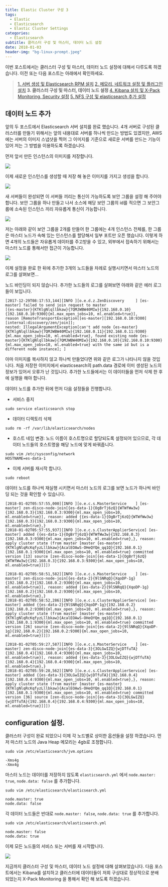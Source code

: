 ```yaml
---
title: Elastic Cluster 구성 3
tags:
  - Elastic
  - Elasticsearch
  - Elastic Cluster Settings
categories:
  - Elasticsearch
subtitle: 클러스터 구성 및 마스터, 데이터 노드 설정
date: 2018-01-03
header-img: "bg-linux-prompt.jpeg"
---
```


이번 포스트에서는 클러스터 구성 및 마스터, 데이터 노드 설정에 대해서 다루도록 하겠습니다. 이전 또는 다음 포스트는 아래에서 확인하세요.

> [1. 서버 생성 및 Elasticsearch RPM 설치](/2018/01/2018-01-setting-es-cluster-1)
> [2. 메모리, 네트워크 설정 및 플러그인 설치](/2018/01/2018-01-build-es-cluster-2)
> **3. 클러스터 구성 및 마스터, 데이터 노드 설정**
> [4. Kibana 설치 및 X-Pack Monitoring, Security 설정](/2018/01/2018-01-build-es-cluster-4)
> [5. NFS 구성 및 elasticsearch 추가 설정](/2018/01/2018-01-build-es-cluster-5)

## 데이터 노드 추가

앞의 두 포스트에서 Elasticsearch 서버 설치를 완료 했습니다. 4개 서버로 구성된 클러스터를 만들기 위해서는 앞의 내용대로 서버를 하나씩 만드는 방법도 있겠지만, AWS 에는 서버의 이미지 스냅샷을 찍어 그 이미지를 기준으로 새로운 서버를 만드는 기능이 있어 저는 그 방법을 이용하도록 하겠습니다.

먼저 앞서 만든 인스턴스의 이미지를 저장합니다.

![](snapshot_save.png)

이제 새로운 인스턴스를 생성할 때 저장 해 놓은 이미지를 가지고 생성을 합니다.

![](snapshot_create.png)

새 서버들이 완성되면 이 서버들 끼리는 통신이 가능하도록 보안 그룹을 설정 해 주어야 합니다.
보안 그룹을 하나 만들고 나서 소스에 해당 보안 그룹의 id를 적으면 그 보안그룹에 소속된 인스턴스 끼리 자유롭게 통신이 가능합니다. 

![](security_rule.png)

저는 아래와 같이 보안 그룹을 2개를 만들어 한 그룹에는 4개 인스턴스 전체를, 한 그룹은 마스터 노드가 속해 있는 인스턴스를 할당해서 일부 포트만 오픈 했습니다. 이렇게 하면 4개의 노드들은 자유롭게 데이터를 주고받을 수 있고, 외부에서 접속하기 위해서는 마스터 노드를 통해서만 접근이 가능합니다.

![](security_architecture.png)

이제 설정을 완료 한 뒤에 추가한 3개의 노드들을 차례로 실행시키면서 마스터 노드의 로그를 살펴보면...

노드 바인딩이 되지 않습니다. 추가한 노드들의 로그를 살펴보면 아래와 같은 에러 로그들이 보입니다.

```
[2017-12-29T08:17:53,144][INFO ][o.e.d.z.ZenDiscovery     ] [es-master] failed to send join request to master 
[{es-master}{KTKlgNlqllbkaw}{7QMJWBW40MIw}{192.168.0.10}{192.168.0.10:9300}{ml.max_open_jobs=10, ml.enabled=true}], 
reason [RemoteTransportException[[es-master][192.168.0.10:9300][internal:discovery/zen/join]]; 
nested: IllegalArgumentException[can't add node {es-master}{KTKlgNlqllbkaw}{7QMJWBW40MIw}{192.168.0.11}{192.168.0.11:9300}
{ml.max_open_jobs=10, ml.enabled=true}, found existing node {es-master}{KTKlgNlqllbkaw}{7QMJWBW40MIw}{192.168.0.10}{192.168.0.10:9300}
{ml.max_open_jobs=10, ml.enabled=true} with the same id but is a different node instance]; ]
```

아마 이미지를 복사하지 않고 하나씩 만들었다면 위와 같은 로그가 나타나지 않을 것입니다. 처음 저장한 이미지에서 elasticsearch의 path.data 경로에 이미 생성된 노드의 정보가 있어서 오류가 난 것입니다. 추가한 노드들에서는 이 데이터들을 먼저 삭제 한 후에 실행을 해야 합니다.

데이터 노드를 추가한 뒤에 먼저 다음 설정들을 진행합니다.

- 서비스 중지
```
sudo service elasticsearch stop
```

- 데이터 디렉토리 삭제
```
sudo rm -rf /var/lib/elasticsearch/nodes
```

- 호스트 네임 변경: 노드 이름이 호스트명으로 할당되도록 설정되어 있으므로, 각 데이터 노드들의 호스트명을 해당 노드에 맞게 바꿔줍니다.
```
sudo vim /etc/sysconfig/network
HOSTNAME=es-data-1
```

-  이제 서버를 재시작 합니다.
```
sudo reboot
```

데이터 노드를 하나씩 재실행 시키면서 마스터 노드의 로그를 보면 노드가 하나씩 바인딩 되는 것을 확인할 수 있습니다.

```
[2018-01-02T05:57:55,000][INFO ][o.e.c.s.MasterService    ] [es-master] zen-disco-node-join[{es-data-1}{OgBrTj6zQ}{WTWfWw3w}{192.168.0.3}{192.168.0.3:9300}{ml.max_open_jobs=10, ml.enabled=true}], reason: added {{es-data-1}{OgBrTj6zQ}{WTWfWw3w}{192.168.0.3}{192.168.0.3:9300}{ml.max_open_jobs=10, ml.enabled=true},}
[2018-01-02T05:57:55,937][INFO ][o.e.c.s.ClusterApplierService] [es-master] added {{es-data-1}{OgBrTj6zQ}{WTWfWw3w}{192.168.0.3}{192.168.0.3:9300}{ml.max_open_jobs=10, ml.enabled=true},}, reason: apply cluster state (from master [master {es-master}{KTKlgNlqRcKqfyzLllbkaw}{AcalEOAwS-OHeQYQm_qq1Q}{192.168.0.1}{192.168.0.1:9300}{ml.max_open_jobs=10, ml.enabled=true} committed version [13] source [zen-disco-node-join[{es-data-1}{OgBrTj6zQ}{WTWfWw3w}{192.168.0.3}{192.168.0.3:9300}{ml.max_open_jobs=10, ml.enabled=true}]]])

[2018-01-02T05:58:51,582][INFO ][o.e.c.s.MasterService    ] [es-master] zen-disco-node-join[{es-data-2}{9lSNRqQ}{XqoDP-1g}{192.168.0.2}{192.168.0.2:9300}{ml.max_open_jobs=10, ml.enabled=true}], reason: added {{es-data-2}{9lSNRqQ}{XqoDP-1g}{192.168.0.2}{192.168.0.2:9300}{ml.max_open_jobs=10, ml.enabled=true},}
[2018-01-02T05:58:52,286][INFO ][o.e.c.s.ClusterApplierService] [es-master] added {{es-data-2}{9lSNRqQ}{XqoDP-1g}{192.168.0.2}{192.168.0.2:9300}{ml.max_open_jobs=10, ml.enabled=true},}, reason: apply cluster state (from master [master {es-master}{KTKlgNlqRcKqfyzLllbkaw}{AcalEOAwS-OHeQYQm_qq1Q}{192.168.0.1}{192.168.0.1:9300}{ml.max_open_jobs=10, ml.enabled=true} committed version [26] source [zen-disco-node-join[{es-data-2}{9lSNRqQ}{XqoDP-1g}{192.168.0.2}{192.168.0.2:9300}{ml.max_open_jobs=10, ml.enabled=true}]]])

[2018-01-02T05:59:27,587][INFO ][o.e.c.s.MasterService    ] [es-master] zen-disco-node-join[{es-data-3}{3OLGwIZQ}{wjDTfuTA}{192.168.0.4}{192.168.0.4:9300}{ml.max_open_jobs=10, ml.enabled=true}], reason: added {{es-data-3}{3OLGwIZQ}{wjDTfuTA}{192.168.0.4}{192.168.0.4:9300}{ml.max_open_jobs=10, ml.enabled=true},}
[2018-01-02T05:59:28,562][INFO ][o.e.c.s.ClusterApplierService] [es-master] added {{es-data-3}{3OLGwIZQ}{wjDTfuTA}{192.168.0.4}{192.168.0.4:9300}{ml.max_open_jobs=10, ml.enabled=true},}, reason: apply cluster state (from master [master {es-master}{KTKlgNlqRcKqfyzLllbkaw}{AcalEOAwS-OHeQYQm_qq1Q}{192.168.0.1}{192.168.0.1:9300}{ml.max_open_jobs=10, ml.enabled=true} committed version [36] source [zen-disco-node-join[{es-data-3}{3OLGwIZQ}{wjDTfuTA}{192.168.0.4}{192.168.0.4:9300}{ml.max_open_jobs=10, ml.enabled=true}]]])
```

## configuration 설정.

클러스터 구성이 완료 되었으니 이제 각 노드별로 상이한 옵션들을 설정 하겠습니다.
먼저 마스터 노드의 Java Heap 메모리는 4gb로 조정합니다.

```
sudo vim /etc/elasticsearch/jvm.options

-Xms4g
-Xmx4g
```

마스터 노드는 데이터를 저장하지 않도록 `elasticsearch.yml` 에서 `node.master: true`, `node.data: false` 를 추가합니다.
```
sudo vim /etc/elasticsearch/elasticsearch.yml

node.master: true
node.data: false
```

각 데이터 노드들은 반대로 `node.master: false`, `node.data: true` 를 추가합니다.
```
sudo vim /etc/elasticsearch/elasticsearch.yml

node.master: false
node.data: true
```

이제 모든 노드들의 서비스 또는 서버를 재 시작합니다.

![](reboot_all.png)

지금까지 클러스터 구성 및 마스터, 데이터 노드 설정에 대해 살펴보았습니다.
다음 포스트에서는 Kibana를 설치하고 클러스터에 데이터들이 저희 구상대로 정상적으로 분배 되었는지 X-Pack Monitoring 을 통해서 확인 해 보도록 하겠습니다.